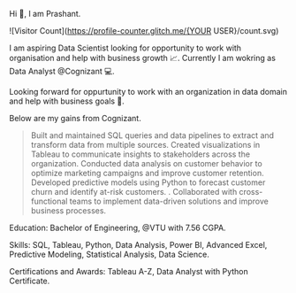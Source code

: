 Hi 👋, I am Prashant.

![Visitor Count](https://profile-counter.glitch.me/{YOUR USER}/count.svg)

I am aspiring Data Scientist looking for opportunity to work with organisation and help with business growth 📈.
Currently I am wokring as Data Analyst @Cognizant 💻.

Looking forward for oppurtunity to work with an organization in data domain and help with business goals 🎯.

Below are my gains from Cognizant.

> Built and maintained SQL queries and data pipelines to extract and transform data from multiple sources.
> Created visualizations in Tableau to communicate insights to stakeholders across the organization.
> Conducted data analysis on customer behavior to optimize marketing campaigns and improve customer retention.
> Developed predictive models using Python to forecast customer churn and identify at-risk customers.
. Collaborated with cross-functional teams to implement data-driven solutions and improve business processes.

Education: Bachelor of Engineering, @VTU with 7.56 CGPA.

Skills: SQL, Tableau, Python, Data Analysis, Power BI, Advanced Excel, Predictive Modeling, Statistical Analysis, Data Science.

Certifications and Awards: Tableau A-Z, Data Analyst with Python Certificate.
